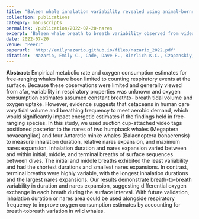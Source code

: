 ```yaml
---
title: "Baleen whale inhalation variability revealed using animal-borne video tags"
collection: publications
category: manuscripts
permalink: /publication/2022-07-20-nares
excerpt: 'Baleen whale breath to breath variability observed from video recordings of inhalations.'
date: 2022-07-20
venue: 'PeerJ'
paperurl: 'http://emilynazario.github.io/files/nazario_2022.pdf'
citation: 'Nazario, Emily C., Cade, Dave E., Bierlich K.C., Czapanskiy, Max F., Goldbogen, Jeremy A., Kahane-Rapport, Shirel R., van der Hoop, Julie M., San Luis, Merceline T., Friedlaender, Ari S. (2022). &quot;Baleen whale inhalation variability revealed using animal-borne video tags.&quot; <i>PeerJ</i>. 1(3).'
---
```


<b>Abstract:</b> Empirical metabolic rate and oxygen consumption estimates for free-ranging whales
have been limited to counting respiratory events at the surface. Because these observations
were limited and generally viewed from afar, variability in respiratory
properties was unknown and oxygen consumption estimates assumed constant breathto-
breath tidal volume and oxygen uptake. However, evidence suggests that cetaceans
in human care vary tidal volume and breathing frequency to meet aerobic demand,
which would significantly impact energetic estimates if the findings held in free-ranging
species. In this study, we used suction cup-attached video tags positioned posterior
to the nares of two humpback whales (Megaptera novaeangliae) and four Antarctic
minke whales (Balaenoptera bonaerensis) to measure inhalation duration, relative nares
expansion, and maximum nares expansion. Inhalation duration and nares expansion
varied between and within initial, middle, and terminal breaths of surface sequences
between dives. The initial and middle breaths exhibited the least variability and had the
shortest durations and smallest nares expansions. In contrast, terminal breaths were
highly variable, with the longest inhalation durations and the largest nares expansions.
Our results demonstrate breath-to-breath variability in duration and nares expansion,
suggesting differential oxygen exchange in each breath during the surface interval. With
future validation, inhalation duration or nares area could be used alongside respiratory
frequency to improve oxygen consumption estimates by accounting for breath-tobreath
variation in wild whales.
